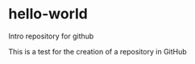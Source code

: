 # hello-world
Intro repository for github

This is a test for the creation of a repository in GitHub
